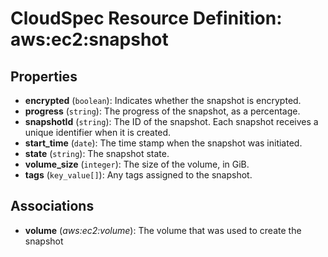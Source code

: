 # CloudSpec Resource Definition: aws:ec2:snapshot


## Properties

* **encrypted**
(`boolean`):
Indicates whether the snapshot is encrypted.
* **progress**
(`string`):
The progress of the snapshot, as a percentage.
* **snapshotId**
(`string`):
The ID of the snapshot. Each snapshot receives a unique identifier when it is created.
* **start_time**
(`date`):
The time stamp when the snapshot was initiated.
* **state**
(`string`):
The snapshot state.
* **volume_size**
(`integer`):
 The size of the volume, in GiB.
* **tags**
(`key_value[]`):
Any tags assigned to the snapshot.

## Associations

* **volume**
(*aws:ec2:volume*):
The volume that was used to create the snapshot
